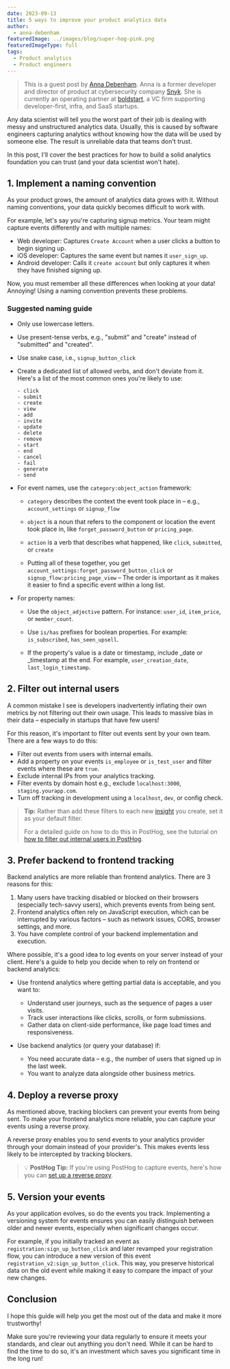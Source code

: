 ```yaml
---
date: 2023-09-13
title: 5 ways to improve your product analytics data
author:
  - anna-debenham
featuredImage: ../images/blog/super-hog-pink.png
featuredImageType: full
tags:
  - Product analytics
  - Product engineers
---
```


> This is a guest post by [Anna Debenham](https://www.linkedin.com/in/anna-debenham/). Anna is a former developer and director of product at cybersecurity company [Snyk](https://snyk.io/). She is currently an operating partner at [boldstart](https://boldstart.vc/), a VC firm supporting developer-first, infra, and SaaS startups. 

Any data scientist will tell you the worst part of their job is dealing with messy and unstructured analytics data. Usually, this is caused by software engineers capturing analytics without knowing how the data will be used by someone else. The result is unreliable data that teams don't trust.

In this post, I'll cover the best practices for how to build a solid analytics foundation you can trust (and your data scientist won't hate).

## 1. Implement a naming convention

As your product grows, the amount of analytics data grows with it. Without naming conventions, your data quickly becomes difficult to work with. 

For example, let's say you're capturing signup metrics. Your team might capture events differently and with multiple names: 

- Web developer: Captures `Create Account` when a user clicks a button to begin signing up.
- iOS developer: Captures the same event but names it `user_sign_up`.
- Android developer: Calls it `create account` but only captures it when they have finished signing up.

Now, you must remember all these differences when looking at your data! Annoying! Using a naming convention prevents these problems. 

### Suggested naming guide

- Only use lowercase letters.

- Use present-tense verbs, e.g., "submit" and "create" instead of "submitted" and "created".

- Use snake case, i.e., `signup_button_click`

- Create a dedicated list of allowed verbs, and don't deviate from it. Here's a list of the most common ones you're likely to use:
  ```
  - click
  - submit
  - create
  - view
  - add
  - invite
  - update
  - delete
  - remove
  - start
  - end
  - cancel
  - fail
  - generate
  - send
  ```

- For event names, use the `category:object_action` framework:

  - `category` describes the context the event took place in – e.g., `account_settings` or `signup_flow` 

  - `object` is a noun that refers to the component or location the event took place in, like `forget_password_button` or `pricing_page`.

  - `action` is a verb that describes what happened, like `click`, `submitted`, or `create`

  - Putting all of these together, you get `account_settings:forget_password_button_click` or `signup_flow:pricing_page_view` – The order is important as it makes it easier to find a specific event within a long list.

- For property names:

  - Use the `object_adjective` pattern. For instance: `user_id`, `item_price`, or `member_count`.

  - Use `is/has` prefixes for boolean properties. For example: `is_subscribed`, `has_seen_upsell`.

  - If the property's value is a date or timestamp, include _date or _timestamp at the end. For example, `user_creation_date`, `last_login_timestamp`.

## 2. Filter out internal users

A common mistake I see is developers inadvertently inflating their own metrics by not filtering out their own usage. This leads to massive bias in their data – especially in startups that have few users!

For this reason, it's important to filter out events sent by your own team. There are a few ways to do this:

- Filter out events from users with internal emails.
- Add a property on your events `is_employee` or `is_test_user` and filter events where these are `true`.
- Exclude internal IPs from your analytics tracking.
- Filter events by domain host e.g., exclude `localhost:3000`, `staging.yourapp.com`.
- Turn off tracking in development using a `localhost`, `dev`, or config check.

> **Tip:** Rather than add these filters to each new [insight](/docs/product-analytics/insights) you create, set it as your default filter.
> 
> For a detailed guide on how to do this in PostHog, see the tutorial on [how to filter out internal users in PostHog](/tutorials/filter-internal-users).

## 3. Prefer backend to frontend tracking

Backend analytics are more reliable than frontend analytics. There are 3 reasons for this:

1. Many users have tracking disabled or blocked on their browsers (especially tech-savvy users), which prevents events from being sent.
2. Frontend analytics often rely on JavaScript execution, which can be interrupted by various factors – such as network issues, CORS, browser settings, and more.
3. You have complete control of your backend implementation and execution.

Where possible, it's a good idea to log events on your server instead of your client. Here's a guide to help you decide when to rely on frontend or backend analytics:

- Use frontend analytics where getting partial data is acceptable, and you want to:
  - Understand user journeys, such as the sequence of pages a user visits.
  - Track user interactions like clicks, scrolls, or form submissions.
  - Gather data on client-side performance, like page load times and responsiveness.

- Use backend analytics (or query your database) if:
  - You need accurate data – e.g., the number of users that signed up in the last week.
  - You want to analyze data alongside other business metrics.

## 4. Deploy a reverse proxy

As mentioned above, tracking blockers can prevent your events from being sent. To make your frontend analytics more reliable, you can capture your events using a reverse proxy.

A reverse proxy enables you to send events to your analytics provider through your domain instead of your provider's. This makes events less likely to be intercepted by tracking blockers.

> 💡 **PostHog Tip:** If you're using PostHog to capture events, here's how you can [set up a reverse proxy](/docs/advanced/proxy).

## 5. Version your events

As your application evolves, so do the events you track. Implementing a versioning system for events ensures you can easily distinguish between older and newer events, especially when significant changes occur.

For example, if you initially tracked an event as `registration:sign_up_button_click` and later revamped your registration flow, you can introduce a new version of this event `registration_v2:sign_up_button_click`. This way, you preserve historical data on the old event while making it easy to compare the impact of your new changes.

## Conclusion

I hope this guide will help you get the most out of the data and make it more trustworthy!

Make sure you're reviewing your data regularly to ensure it meets your standards, and clear out anything you don't need. While it can be hard to find the time to do so, it's an investment which saves you significant time in the long run!